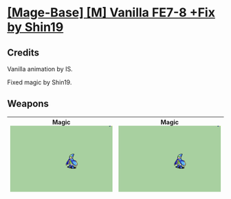 # [\[Mage-Base\] \[M\] Vanilla FE7-8 +Fix by Shin19](./)
## Credits

Vanilla animation by IS. 

Fixed magic by Shin19.

## Weapons

| <b>Magic</b><br/><img alt="Magic animation" src="./6.%20Magic/Magic.gif"/> | <b>Magic</b><br/><img alt="Magic animation" src="./6.%20Magic%20(Fixed)/Magic.gif"/> |
| :---: | :---: |
